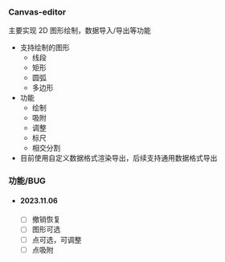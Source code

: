 ### Canvas-editor

主要实现 2D 图形绘制，数据导入/导出等功能

- 支持绘制的图形
  - 线段
  - 矩形
  - 圆弧
  - 多边形
- 功能
  - 绘制
  - 吸附
  - 调整
  - 标尺
  - 相交分割
- 目前使用自定义数据格式渲染导出，后续支持通用数据格式导出

### 功能/BUG

- #### 2023.11.06
  - [ ] 撤销恢复
  - [ ] 图形可选
  - [ ] 点可选，可调整
  - [ ] 点吸附
